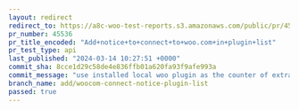 ```yaml
---
layout: redirect
redirect_to: https://a8c-woo-test-reports.s3.amazonaws.com/public/pr/45536/api/index.html
pr_number: 45536
pr_title_encoded: "Add+notice+to+connect+to+woo.com+in+plugin+list"
pr_test_type: api
last_published: "2024-03-14 10:27:51 +0000"
commit_sha: 8cce1d29c58de4e836ffb01a620fa93f9afe993a
commit_message: "use installed local woo plugin as the counter of extra notices"
branch_name: add/woocom-connect-notice-plugin-list
passed: true
---
```

